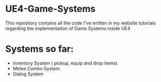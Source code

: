 # UE4-Game-Systems
This repository contains all the code I've written in my website tutorials regarding the implementation of Game Systems inside UE4

# Systems so far:
- Inventory System ( pickup, equip and drop items)
- Melee Combo System
- Dialog System